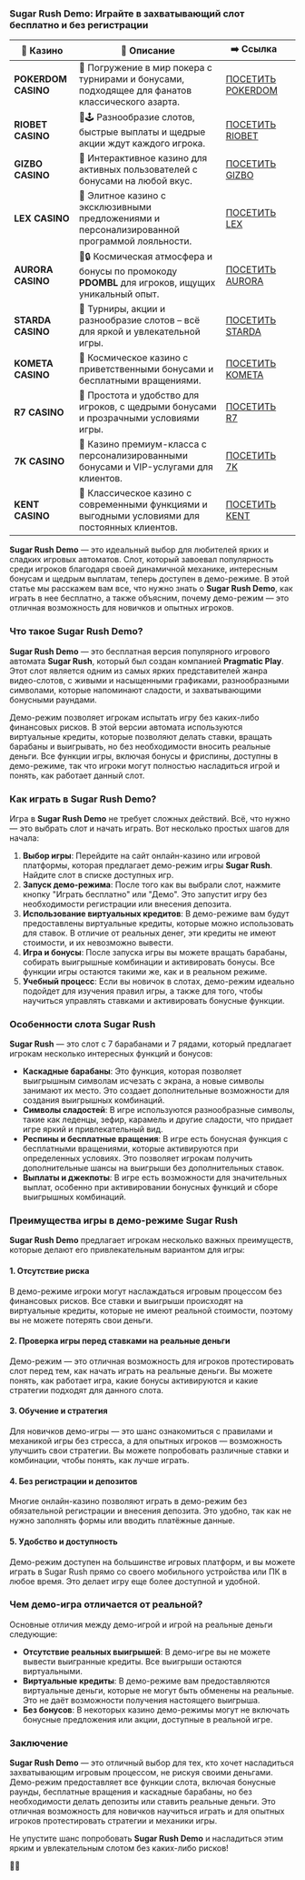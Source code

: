 ### Sugar Rush Demo: Играйте в захватывающий слот бесплатно и без регистрации
| 🎰 Казино           | 📜 Описание                                                                                       | ➡️ Ссылка                                                                                          |   |
| ------------------- | ------------------------------------------------------------------------------------------------- | -------------------------------------------------------------------------------------------------- | - |
| **POKERDOM CASINO** | 🎲 Погружение в мир покера с турнирами и бонусами, подходящее для фанатов классического азарта.   | [ПОСЕТИТЬ POKERDOM](https://brandplay.link/FwVc4f)                                                 |   |
| **RIOBET CASINO**   | 🌟🕹️ Разнообразие слотов, быстрые выплаты и щедрые акции ждут каждого игрока.                    | [ПОСЕТИТЬ RIOBET](https://brandplay.link/TnjsxFvH)                                                 |   |
| **GIZBO CASINO**    | 🚀 Интерактивное казино для активных пользователей с бонусами на любой вкус.                      | [ПОСЕТИТЬ GIZBO](https://brandplay.link/rvzLrVLp)                                                  |   |
| **LEX CASINO**      | 🎰 Элитное казино с эксклюзивными предложениями и персонализированной программой лояльности.      | [ПОСЕТИТЬ LEX](https://brandplay.link/VMqNXPFs)                                                    |   |
| **AURORA CASINO**   | 🌌🔒 Космическая атмосфера и бонусы по промокоду **PDOMBL** для игроков, ищущих уникальный опыт. | [ПОСЕТИТЬ AURORA](https://10trafic-stat2.com/click/668546556bcc6313411604bc/6766/13031/subaccount) |   |
| **STARDA CASINO**   | 🌠 Турниры, акции и разнообразие слотов – всё для яркой и увлекательной игры.                     | [ПОСЕТИТЬ STARDA](https://brandplay.link/HDcDrxLk)                                                 |   |
| **KOMETA CASINO**   | 💫 Космическое казино с приветственными бонусами и бесплатными вращениями.                        | [ПОСЕТИТЬ KOMETA](https://brandplay.link/jHzFFYGv)                                                 |   |
| **R7 CASINO**       | 🎯 Простота и удобство для игроков, с щедрыми бонусами и прозрачными условиями игры.              | [ПОСЕТИТЬ R7](https://brandplay.link/dByFXP7h)                                                     |   |
| **7K CASINO**       | 💎 Казино премиум-класса с персонализированными бонусами и VIP-услугами для клиентов.             | [ПОСЕТИТЬ 7K](https://brandplay.link/dd46bNgD)                                                     |   |
| **KENT CASINO**     | 🎲 Классическое казино с современными функциями и выгодными условиями для постоянных клиентов.    | [ПОСЕТИТЬ KENT](https://brandplay.link/XRH1g6Vb)      
**Sugar Rush Demo** — это идеальный выбор для любителей ярких и сладких игровых автоматов. Слот, который завоевал популярность среди игроков благодаря своей динамичной механике, интересным бонусам и щедрым выплатам, теперь доступен в демо-режиме. В этой статье мы расскажем вам все, что нужно знать о **Sugar Rush Demo**, как играть в нее бесплатно, а также объясним, почему демо-режим — это отличная возможность для новичков и опытных игроков.





### Что такое Sugar Rush Demo?

**Sugar Rush Demo** — это бесплатная версия популярного игрового автомата **Sugar Rush**, который был создан компанией **Pragmatic Play**. Этот слот является одним из самых ярких представителей жанра видео-слотов, с живыми и насыщенными графиками, разнообразными символами, которые напоминают сладости, и захватывающими бонусными раундами.

Демо-режим позволяет игрокам испытать игру без каких-либо финансовых рисков. В этой версии автомата используются виртуальные кредиты, которые позволяют делать ставки, вращать барабаны и выигрывать, но без необходимости вносить реальные деньги. Все функции игры, включая бонусы и фриспины, доступны в демо-режиме, так что игроки могут полностью насладиться игрой и понять, как работает данный слот.

### Как играть в Sugar Rush Demo?

Игра в **Sugar Rush Demo** не требует сложных действий. Всё, что нужно — это выбрать слот и начать играть. Вот несколько простых шагов для начала:

1. **Выбор игры**: Перейдите на сайт онлайн-казино или игровой платформы, которая предлагает демо-режим игры **Sugar Rush**. Найдите слот в списке доступных игр.
2. **Запуск демо-режима**: После того как вы выбрали слот, нажмите кнопку "Играть бесплатно" или "Демо". Это запустит игру без необходимости регистрации или внесения депозита.
3. **Использование виртуальных кредитов**: В демо-режиме вам будут предоставлены виртуальные кредиты, которые можно использовать для ставок. В отличие от реальных денег, эти кредиты не имеют стоимости, и их невозможно вывести.
4. **Игра и бонусы**: После запуска игры вы можете вращать барабаны, собирать выигрышные комбинации и активировать бонусы. Все функции игры остаются такими же, как и в реальном режиме.
5. **Учебный процесс**: Если вы новичок в слотах, демо-режим идеально подойдет для изучения правил игры, а также для того, чтобы научиться управлять ставками и активировать бонусные функции.

### Особенности слота Sugar Rush

**Sugar Rush** — это слот с 7 барабанами и 7 рядами, который предлагает игрокам несколько интересных функций и бонусов:

* **Каскадные барабаны**: Это функция, которая позволяет выигрышным символам исчезать с экрана, а новые символы занимают их место. Это создает дополнительные возможности для создания выигрышных комбинаций.
* **Символы сладостей**: В игре используются разнообразные символы, такие как леденцы, зефир, карамель и другие сладости, что придает игре яркий и привлекательный вид.
* **Респины и бесплатные вращения**: В игре есть бонусная функция с бесплатными вращениями, которые активируются при определенных условиях. Это позволяет игрокам получить дополнительные шансы на выигрыши без дополнительных ставок.
* **Выплаты и джекпоты**: В игре есть возможности для значительных выплат, особенно при активировании бонусных функций и сборе выигрышных комбинаций.

### Преимущества игры в демо-режиме Sugar Rush

**Sugar Rush Demo** предлагает игрокам несколько важных преимуществ, которые делают его привлекательным вариантом для игры:

#### 1. **Отсутствие риска**

В демо-режиме игроки могут наслаждаться игровым процессом без финансовых рисков. Все ставки и выигрыши происходят на виртуальные кредиты, которые не имеют реальной стоимости, поэтому вы не можете потерять свои деньги.

#### 2. **Проверка игры перед ставками на реальные деньги**

Демо-режим — это отличная возможность для игроков протестировать слот перед тем, как начать играть на реальные деньги. Вы можете понять, как работает игра, какие бонусы активируются и какие стратегии подходят для данного слота.

#### 3. **Обучение и стратегия**

Для новичков демо-игры — это шанс ознакомиться с правилами и механикой игры без стресса, а для опытных игроков — возможность улучшить свои стратегии. Вы можете попробовать различные ставки и комбинации, чтобы понять, как лучше играть.

#### 4. **Без регистрации и депозитов**

Многие онлайн-казино позволяют играть в демо-режим без обязательной регистрации и внесения депозита. Это удобно, так как не нужно заполнять формы или вводить платёжные данные.

#### 5. **Удобство и доступность**

Демо-режим доступен на большинстве игровых платформ, и вы можете играть в Sugar Rush прямо со своего мобильного устройства или ПК в любое время. Это делает игру еще более доступной и удобной.

### Чем демо-игра отличается от реальной?

Основные отличия между демо-игрой и игрой на реальные деньги следующие:

* **Отсутствие реальных выигрышей**: В демо-игре вы не можете вывести выигранные кредиты. Все выигрыши остаются виртуальными.
* **Виртуальные кредиты**: В демо-режиме вам предоставляются виртуальные деньги, которые не могут быть обменены на реальные. Это не даёт возможности получения настоящего выигрыша.
* **Без бонусов**: В некоторых казино демо-режимы могут не включать бонусные предложения или акции, доступные в реальной игре.

### Заключение

**Sugar Rush Demo** — это отличный выбор для тех, кто хочет насладиться захватывающим игровым процессом, не рискуя своими деньгами. Демо-режим предоставляет все функции слота, включая бонусные раунды, бесплатные вращения и каскадные барабаны, но без необходимости делать депозиты или ставить реальные деньги. Это отличная возможность для новичков научиться играть и для опытных игроков протестировать стратегии и механики игры.

Не упустите шанс попробовать **Sugar Rush Demo** и насладиться этим ярким и увлекательным слотом без каких-либо рисков!

🍬🎰
